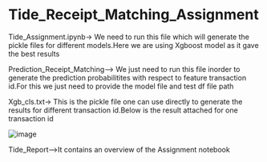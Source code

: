 # Tide_Receipt_Matching_Assignment
Tide_Assignment.ipynb-> We need to run this file which will generate the pickle files for different models.Here we are using Xgboost  model as it gave the best results

Prediction_Receipt_Matching--> We just need to run this file inorder to generate the prediction probabilitites with respect to feature transaction id.For this we just need to provide the model file and test df file path

Xgb_cls.txt-> This is the pickle file one can use directly to generate the results for different transaction id.Below is the result attached for one transaction id

![image](https://user-images.githubusercontent.com/67253136/178142054-ff22538a-c95d-4762-83ea-d905803c6245.png)


Tide_Report-->It contains an overview of the Assignment notebook


